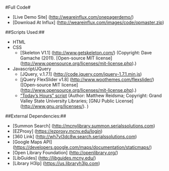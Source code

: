 #Full Code#
* [Live Demo Site] (http://weareinflux.com/onepagerdemo/)
* [Download At Influx] (http://weareinflux.com/images/code/opmaster.zip)

##Scripts Used:##
* HTML
* CSS
  * [Skeleton V1.1] (http://www.getskeleton.com/) (Copyright: Dave Gamache (2011). [Open-source MIT license] (http://www.opensource.org/licenses/mit-license.php).)
* Javascript/JQuery
  * [JQuery, v.1.7.1] (http://code.jquery.com/jquery-1.7.1.min.js)
  * [jQuery FlexSlider v1.8] (http://www.woothemes.com/flexslider/) ([Open-source MIT license] (http://www.opensource.org/licenses/mit-license.php).)
  * [“Today’s Hours” script](https://github.com/mreidsma/Today-s-Hours)   (Author: Matthew Reidsma; Copyright: Grand Valley State University Libraries; [GNU Public License] (http://www.gnu.org/licenses/). )
      

##External Dependencies:##
* [Summon Search] (http://mcnylibrary.summon.serialssolutions.com)
* [EZProxy] (https://ezproxy.mcny.edu/login)
* [360 Link] (http://wh7vl3dc8w.search.serialssolutions.com)
* [Google Maps API] (https://developers.google.com/maps/documentation/staticmaps/)
* [Open Library Foundation] (http://openlibrary.org/) 
* [LibGuides] (http://libguides.mcny.edu/)
* [Library H3lp] (https://us.libraryh3lp.com)
